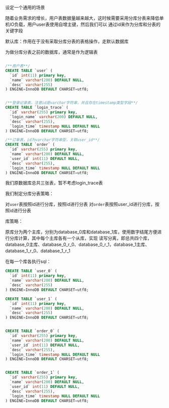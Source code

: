 设定一个通用的场景

随着业务需求的增长，用户表数据量越来越大，这时候需要采用分库分表来降低单机IO负载，用户user表使用自增主键，然后我们可以
通过id来作为分库和分表的关键字段

默认库：作用在于没有采取分库分表的表格操作，走默认数据库

为做分库分表之前的数据库，通常是作为逻辑表
```sql

/**用户表**/
CREATE TABLE `user` (
  `id` int(11) primary key,
  `name` varchar(200) DEFAULT NULL,
  `desc` varchar(255) 
) ENGINE=InnoDB DEFAULT CHARSET=utf8;


/**登录记录表，注意id是varchar字符串，并且存在timestamp类型字段**/
CREATE TABLE `login_trace` (
  `id` varchar(255) primary key,
  `login_name` varchar(200) DEFAULT NULL,
  `desc` varchar(255),
  `login_time` timestamp NULL DEFAULT NULL
) ENGINE=InnoDB DEFAULT CHARSET=utf8;

/**订单表，id为varchar字符串型，关联user_id**/
CREATE TABLE `order` (
  `id` varchar(255) primary key,
  `name` varchar(200) DEFAULT NULL,
  `user_id` int(11) DEFAULT NULL,
  `desc` varchar(255),
  `login_time` timestamp NULL DEFAULT NULL
) ENGINE=InnoDB DEFAULT CHARSET=utf8;
```

我们原数据库总共三张表，暂不考虑login_trace表

我们制定分库分表策略：

对``user``表按照id进行分库，按照id进行分表
对``order``表按照user_id进行分库，按照id进行分表

库策略：

原库分为两个主库，分别为database_0库和database_1库，使用数字结尾方便进行分库计算，其中每个主库各有一个从库，实现
读写分离，即总共四个库，database_0主库、database_0_r_0、database_0_r_1，database_1主库、database_1_r_0、database_1_r_1

在每一个库各执行sql：
```sql
CREATE TABLE `user_0` (
  `id` int(11) primary key,
  `name` varchar(200) DEFAULT NULL,
  `desc` varchar(255) 
) ENGINE=InnoDB DEFAULT CHARSET=utf8;

CREATE TABLE `user_1` (
  `id` int(11) primary key,
  `name` varchar(200) DEFAULT NULL,
  `desc` varchar(255) 
) ENGINE=InnoDB DEFAULT CHARSET=utf8;


CREATE TABLE `order_0` (
  `id` varchar(255) primary key,
  `name` varchar(200) DEFAULT NULL,
  `user_id` int(11) DEFAULT NULL,
  `desc` varchar(255),
  `login_time` timestamp NULL DEFAULT NULL
) ENGINE=InnoDB DEFAULT CHARSET=utf8;


CREATE TABLE `order_1` (
  `id` varchar(255) primary key,
  `name` varchar(200) DEFAULT NULL,
  `user_id` int(11) DEFAULT NULL,
  `desc` varchar(255),
  `login_time` timestamp NULL DEFAULT NULL
) ENGINE=InnoDB DEFAULT CHARSET=utf8;

```

